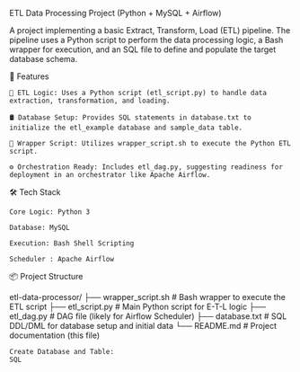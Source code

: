 ETL Data Processing Project (Python + MySQL + Airflow)

A project implementing a basic Extract, Transform, Load (ETL) pipeline. The pipeline uses a Python script to perform the data processing logic, a Bash wrapper for execution, and an SQL file to define and populate the target database schema.

🚀 Features

    🐍 ETL Logic: Uses a Python script (etl_script.py) to handle data extraction, transformation, and loading.

    🛢️ Database Setup: Provides SQL statements in database.txt to initialize the etl_example database and sample_data table.

    🐚 Wrapper Script: Utilizes wrapper_script.sh to execute the Python ETL script.

    ⚙️ Orchestration Ready: Includes etl_dag.py, suggesting readiness for deployment in an orchestrator like Apache Airflow.

🛠️ Tech Stack

    Core Logic: Python 3

    Database: MySQL

    Execution: Bash Shell Scripting

    Scheduler : Apache Airflow 

📦 Project Structure

etl-data-processor/
├── wrapper_script.sh # Bash wrapper to execute the ETL script
├── etl_script.py     # Main Python script for E-T-L logic
├── etl_dag.py        # DAG file (likely for Airflow Scheduler)
├── database.txt      # SQL DDL/DML for database setup and initial data
└── README.md         # Project documentation (this file)



    Create Database and Table:
    SQL

